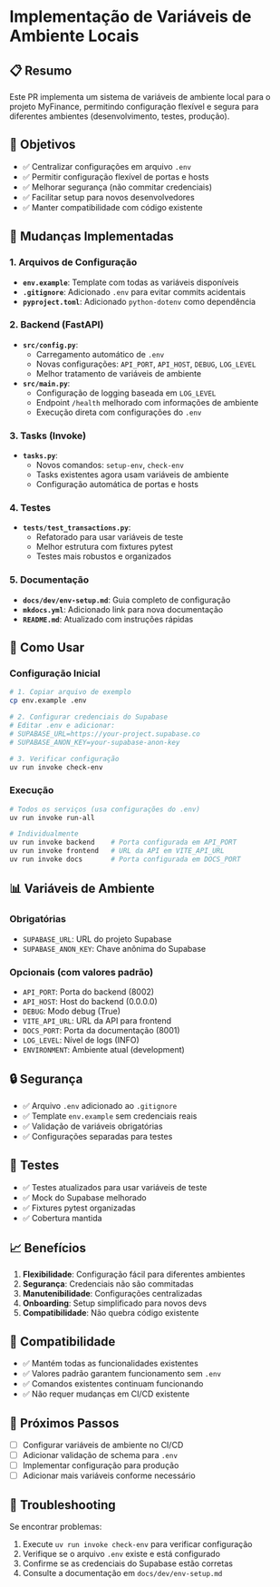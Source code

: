 # Implementação de Variáveis de Ambiente Locais

## 📋 Resumo

Este PR implementa um sistema de variáveis de ambiente local para o projeto MyFinance, permitindo configuração flexível e segura para diferentes ambientes (desenvolvimento, testes, produção).

## 🎯 Objetivos

- ✅ Centralizar configurações em arquivo `.env`
- ✅ Permitir configuração flexível de portas e hosts
- ✅ Melhorar segurança (não commitar credenciais)
- ✅ Facilitar setup para novos desenvolvedores
- ✅ Manter compatibilidade com código existente

## 🔧 Mudanças Implementadas

### 1. Arquivos de Configuração
- **`env.example`**: Template com todas as variáveis disponíveis
- **`.gitignore`**: Adicionado `.env` para evitar commits acidentais
- **`pyproject.toml`**: Adicionado `python-dotenv` como dependência

### 2. Backend (FastAPI)
- **`src/config.py`**: 
  - Carregamento automático de `.env`
  - Novas configurações: `API_PORT`, `API_HOST`, `DEBUG`, `LOG_LEVEL`
  - Melhor tratamento de variáveis de ambiente
- **`src/main.py`**:
  - Configuração de logging baseada em `LOG_LEVEL`
  - Endpoint `/health` melhorado com informações de ambiente
  - Execução direta com configurações do `.env`

### 3. Tasks (Invoke)
- **`tasks.py`**:
  - Novos comandos: `setup-env`, `check-env`
  - Tasks existentes agora usam variáveis de ambiente
  - Configuração automática de portas e hosts

### 4. Testes
- **`tests/test_transactions.py`**:
  - Refatorado para usar variáveis de teste
  - Melhor estrutura com fixtures pytest
  - Testes mais robustos e organizados

### 5. Documentação
- **`docs/dev/env-setup.md`**: Guia completo de configuração
- **`mkdocs.yml`**: Adicionado link para nova documentação
- **`README.md`**: Atualizado com instruções rápidas

## 🚀 Como Usar

### Configuração Inicial
```bash
# 1. Copiar arquivo de exemplo
cp env.example .env

# 2. Configurar credenciais do Supabase
# Editar .env e adicionar:
# SUPABASE_URL=https://your-project.supabase.co
# SUPABASE_ANON_KEY=your-supabase-anon-key

# 3. Verificar configuração
uv run invoke check-env
```

### Execução
```bash
# Todos os serviços (usa configurações do .env)
uv run invoke run-all

# Individualmente
uv run invoke backend    # Porta configurada em API_PORT
uv run invoke frontend   # URL da API em VITE_API_URL
uv run invoke docs       # Porta configurada em DOCS_PORT
```

## 📊 Variáveis de Ambiente

### Obrigatórias
- `SUPABASE_URL`: URL do projeto Supabase
- `SUPABASE_ANON_KEY`: Chave anônima do Supabase

### Opcionais (com valores padrão)
- `API_PORT`: Porta do backend (8002)
- `API_HOST`: Host do backend (0.0.0.0)
- `DEBUG`: Modo debug (True)
- `VITE_API_URL`: URL da API para frontend
- `DOCS_PORT`: Porta da documentação (8001)
- `LOG_LEVEL`: Nível de logs (INFO)
- `ENVIRONMENT`: Ambiente atual (development)

## 🔒 Segurança

- ✅ Arquivo `.env` adicionado ao `.gitignore`
- ✅ Template `env.example` sem credenciais reais
- ✅ Validação de variáveis obrigatórias
- ✅ Configurações separadas para testes

## 🧪 Testes

- ✅ Testes atualizados para usar variáveis de teste
- ✅ Mock do Supabase melhorado
- ✅ Fixtures pytest organizadas
- ✅ Cobertura mantida

## 📈 Benefícios

1. **Flexibilidade**: Configuração fácil para diferentes ambientes
2. **Segurança**: Credenciais não são commitadas
3. **Manutenibilidade**: Configurações centralizadas
4. **Onboarding**: Setup simplificado para novos devs
5. **Compatibilidade**: Não quebra código existente

## 🔄 Compatibilidade

- ✅ Mantém todas as funcionalidades existentes
- ✅ Valores padrão garantem funcionamento sem `.env`
- ✅ Comandos existentes continuam funcionando
- ✅ Não requer mudanças em CI/CD existente

## 📝 Próximos Passos

- [ ] Configurar variáveis de ambiente no CI/CD
- [ ] Adicionar validação de schema para `.env`
- [ ] Implementar configuração para produção
- [ ] Adicionar mais variáveis conforme necessário

## 🐛 Troubleshooting

Se encontrar problemas:
1. Execute `uv run invoke check-env` para verificar configuração
2. Verifique se o arquivo `.env` existe e está configurado
3. Confirme se as credenciais do Supabase estão corretas
4. Consulte a documentação em `docs/dev/env-setup.md` 